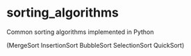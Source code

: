 # sorting_algorithms
Common sorting algorithms implemented in Python

(MergeSort
InsertionSort
BubbleSort
SelectionSort
QuickSort)
